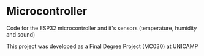 # Microcontroller
Code for the ESP32 microcontroller and it's sensors (temperature, humidity and sound)

This project was developed as a Final Degree Project (MC030) at UNICAMP